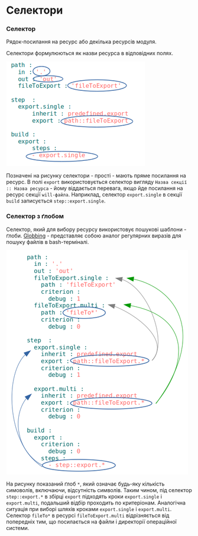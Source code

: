 # Селектори

### <a name="selector"></a> Селектор
Рядок-посилання на ресурс або декілька ресурсів модуля.

Селектори формулюються як назви ресурса в відповідних полях.  

![selector.png](./Images/selector.png)

Позначені на рисунку селектори - прості - мають пряме посилання на ресурс.  В полі `export` використовується селектор вигляду `Назва секції :: Назва ресурса` - йому віддається перевага, якщо йде посилання на ресурс секції `will-файла`. Наприклад, селектор `export.single` в секції `build` записується `step::export.single`.

### <a name="selector-with-glob"></a> Селектор з ґлобом
Селектор, який для вибору ресурсу використовує пошукові шаблони - ґлоби.
[Globbing](https://linuxhint.com/bash_globbing_tutorial/) - представляє собою аналог регулярних виразів  для пошуку файлів в bash-терміналі.  

![selector.with.glob.png](./Images/selector.with.glob.png)  

На рисунку показаний ґлоб `*`, який означає будь-яку кількість симоволів, включаючи, відсутність символів. Таким чином, під селектор `step::export.*` в збірці `export` підходять кроки `export.single` i `export.multi`, подальший відбір проходить по критеріонам. Аналогічна ситуація при виборі шляхів кроками `export.single` i `export.multi`. Селектор `fileTo*` в ресурсі `fileToExport.multi` відрізняється від попередніх тим, що посилається на файли і директорії операційної системи.
